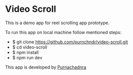 # Video Scroll

This is a demo app for reel scrolling app prototype.

To run this app on local machine follow mentioned steps:

- $ git clone https://github.com/purnchndr/video-scroll.git
- $ cd video-scroll
- $ npm install
- $ npm run dev

This app is developed by [Purnachadnra](https://github.com/purnchndr/)
